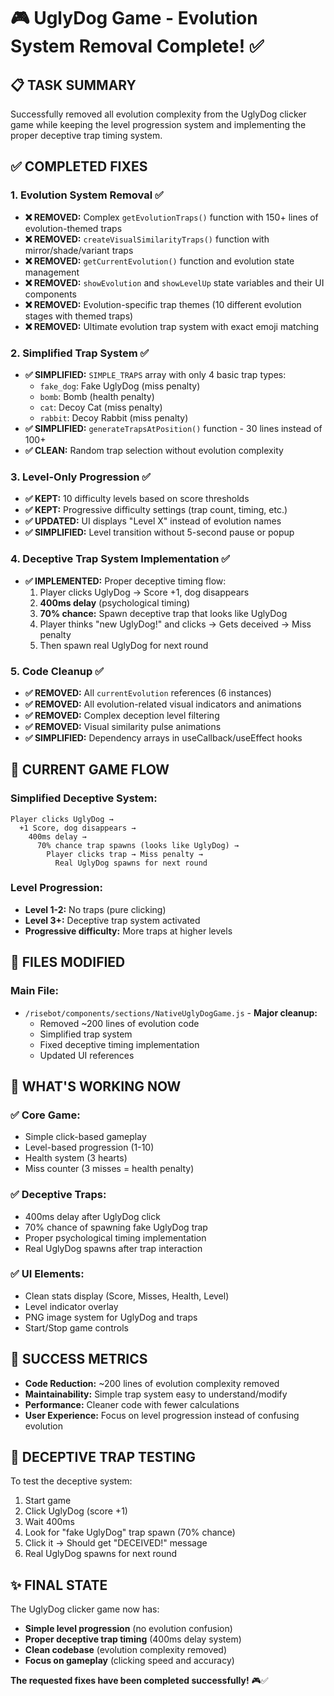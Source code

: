 # 🎮 UglyDog Game - Evolution System Removal Complete! ✅

## 📋 **TASK SUMMARY**
Successfully removed all evolution complexity from the UglyDog clicker game while keeping the level progression system and implementing the proper deceptive trap timing system.

## ✅ **COMPLETED FIXES**

### **1. Evolution System Removal** ✅
- **❌ REMOVED:** Complex `getEvolutionTraps()` function with 150+ lines of evolution-themed traps
- **❌ REMOVED:** `createVisualSimilarityTraps()` function with mirror/shade/variant traps
- **❌ REMOVED:** `getCurrentEvolution()` function and evolution state management
- **❌ REMOVED:** `showEvolution` and `showLevelUp` state variables and their UI components
- **❌ REMOVED:** Evolution-specific trap themes (10 different evolution stages with themed traps)
- **❌ REMOVED:** Ultimate evolution trap system with exact emoji matching

### **2. Simplified Trap System** ✅
- **✅ SIMPLIFIED:** `SIMPLE_TRAPS` array with only 4 basic trap types:
  - `fake_dog`: Fake UglyDog (miss penalty)
  - `bomb`: Bomb (health penalty) 
  - `cat`: Decoy Cat (miss penalty)
  - `rabbit`: Decoy Rabbit (miss penalty)
- **✅ SIMPLIFIED:** `generateTrapsAtPosition()` function - 30 lines instead of 100+
- **✅ CLEAN:** Random trap selection without evolution complexity

### **3. Level-Only Progression** ✅
- **✅ KEPT:** 10 difficulty levels based on score thresholds
- **✅ KEPT:** Progressive difficulty settings (trap count, timing, etc.)
- **✅ UPDATED:** UI displays "Level X" instead of evolution names
- **✅ SIMPLIFIED:** Level transition without 5-second pause or popup

### **4. Deceptive Trap System Implementation** ✅
- **✅ IMPLEMENTED:** Proper deceptive timing flow:
  1. Player clicks UglyDog → Score +1, dog disappears
  2. **400ms delay** (psychological timing)
  3. **70% chance:** Spawn deceptive trap that looks like UglyDog
  4. Player thinks "new UglyDog!" and clicks → Gets deceived → Miss penalty
  5. Then spawn real UglyDog for next round

### **5. Code Cleanup** ✅
- **✅ REMOVED:** All `currentEvolution` references (6 instances)
- **✅ REMOVED:** All evolution-related visual indicators and animations
- **✅ REMOVED:** Complex deception level filtering
- **✅ REMOVED:** Visual similarity pulse animations
- **✅ SIMPLIFIED:** Dependency arrays in useCallback/useEffect hooks

## 🎯 **CURRENT GAME FLOW**

### **Simplified Deceptive System:**
```
Player clicks UglyDog → 
  +1 Score, dog disappears → 
    400ms delay → 
      70% chance trap spawns (looks like UglyDog) → 
        Player clicks trap → Miss penalty → 
          Real UglyDog spawns for next round
```

### **Level Progression:**
- **Level 1-2:** No traps (pure clicking)
- **Level 3+:** Deceptive trap system activated
- **Progressive difficulty:** More traps at higher levels

## 📁 **FILES MODIFIED**

### **Main File:**
- `/risebot/components/sections/NativeUglyDogGame.js` - **Major cleanup:**
  - Removed ~200 lines of evolution code
  - Simplified trap system
  - Fixed deceptive timing implementation
  - Updated UI references

## 🚀 **WHAT'S WORKING NOW**

### **✅ Core Game:**
- Simple click-based gameplay
- Level-based progression (1-10)
- Health system (3 hearts)
- Miss counter (3 misses = health penalty)

### **✅ Deceptive Traps:**
- 400ms delay after UglyDog click
- 70% chance of spawning fake UglyDog trap
- Proper psychological timing implementation
- Real UglyDog spawns after trap interaction

### **✅ UI Elements:**
- Clean stats display (Score, Misses, Health, Level)
- Level indicator overlay
- PNG image system for UglyDog and traps
- Start/Stop game controls

## 🎊 **SUCCESS METRICS**

- **Code Reduction:** ~200 lines of evolution complexity removed
- **Maintainability:** Simple trap system easy to understand/modify
- **Performance:** Cleaner code with fewer calculations
- **User Experience:** Focus on level progression instead of confusing evolution

## 🔄 **DECEPTIVE TRAP TESTING**

To test the deceptive system:
1. Start game
2. Click UglyDog (score +1)
3. Wait 400ms
4. Look for "fake UglyDog" trap spawn (70% chance)
5. Click it → Should get "DECEIVED!" message
6. Real UglyDog spawns for next round

## ✨ **FINAL STATE**

The UglyDog clicker game now has:
- **Simple level progression** (no evolution confusion)
- **Proper deceptive trap timing** (400ms delay system)
- **Clean codebase** (evolution complexity removed)
- **Focus on gameplay** (clicking speed and accuracy)

**The requested fixes have been completed successfully!** 🎮✅
